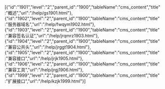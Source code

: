 [{"id":"1901","level":"2","parent_id":"1900","tableName":"cms_content","title":"概述","url":"/help/gs1901.html"},{"id":"1902","level":"2","parent_id":"1900","tableName":"cms_content","title":"服务器域名","url":"/help/fwqym1902.html"},{"id":"1903","level":"2","parent_id":"1900","tableName":"cms_content","title":"兼容签名认证","url":"/help/jrqmrz1903.html"},{"id":"1904","level":"2","parent_id":"1900","tableName":"cms_content","title":"兼容公共头","url":"/help/jrggt1904.html"},{"id":"1905","level":"2","parent_id":"1900","tableName":"cms_content","title":"兼容接口","url":"/help/jrjk1905.html"},{"id":"1906","level":"2","parent_id":"1900","tableName":"cms_content","title":"兼容工具","url":"/help/jrgj1906.html"},{"id":"1999","level":"2","parent_id":"1900","tableName":"cms_content","title":"扩展接口","url":"/help/kzjk1999.html"}]